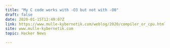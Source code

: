 ```yaml
---
title: "My C code works with -O3 but not with -O0"
draft: false
date: 2020-01-15T12:49:07Z
link: https://www.mulle-kybernetik.com/weblog/2020/compiler_or_cpu.html?utm_medium=RSS&utm_source=hune
site: www.mulle-kybernetik.com
topic: Hacker News  

---
```


